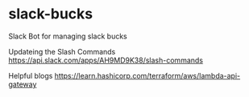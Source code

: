 # slack-bucks
Slack Bot for managing slack bucks


Updateing the Slash Commands
https://api.slack.com/apps/AH9MD9K38/slash-commands

Helpful blogs
https://learn.hashicorp.com/terraform/aws/lambda-api-gateway



